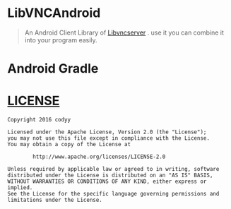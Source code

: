 # LibVNCAndroid

> An Android Client Library of [Libvncserver](https://github.com/LibVNC/libvncserver) . use it you can combine it into your program easily.

# Android Gradle 










# [LICENSE](#LICENSE)
    Copyright 2016 codyy
    
    Licensed under the Apache License, Version 2.0 (the "License");
    you may not use this file except in compliance with the License.
    You may obtain a copy of the License at
    
            http://www.apache.org/licenses/LICENSE-2.0
    
    Unless required by applicable law or agreed to in writing, software
    distributed under the License is distributed on an "AS IS" BASIS,
    WITHOUT WARRANTIES OR CONDITIONS OF ANY KIND, either express or implied.
    See the License for the specific language governing permissions and
    limitations under the License.
